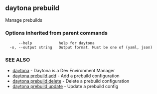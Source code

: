 ## daytona prebuild

Manage prebuilds

### Options inherited from parent commands

```
      --help            help for daytona
  -o, --output string   Output format. Must be one of (yaml, json)
```

### SEE ALSO

* [daytona](daytona.md)	 - Daytona is a Dev Environment Manager
* [daytona prebuild add](daytona_prebuild_add.md)	 - Add a prebuild configuration
* [daytona prebuild delete](daytona_prebuild_delete.md)	 - Delete a prebuild configuration
* [daytona prebuild update](daytona_prebuild_update.md)	 - Update a prebuild config

